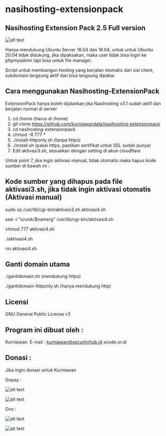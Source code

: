 # nasihosting-extensionpack


Nasihosting Extension Pack 2.5 Full version
--------------------
![alt text](http://xcode.or.id/04_small-logo.png)

Hanya mendukung Ubuntu Server 16.04 dan 18.04, untuk untuk Ubuntu 20.04 tidak didukung, jika dipaksakan, maka user tidak bisa login ke phpmyadmin tapi bisa untuk file manager. 

Script untuk membangun hosting yang berjalan otomatis dari sisi client, subdomain langsung aktif dan bisa langsung dipakai. 

Cara menggunakan Nasihosting-ExtensionPack
------------------------------------------
ExtensionPack hanya boleh dijalankan jika Nasihosting v3.1 sudah aktif dan berjalan normal di server
1. cd /home (harus di /home)
2. git clone https://github.com/kurniawandata/nasihosting-extensionpack
3. cd nasihosting-extensionpack
4. chmod -R 777 *
5. ./install-httponly.sh (tanpa https)
6. ./install.sh (pakai https, pastikan sertifikat untuk SSL sudah punya)
7. Edit aktivasi3.sh, sesuaikan dengan setting di akun cloudflare

Untuk point 7, jika ingin aktivasi manual, tidak otomatis maka hapus kode sumber di bawah ini :

Kode sumber yang dihapus pada file aktivasi3.sh, jika tidak ingin aktivasi otomatis (Aktivasi manual)
-------------
sudo cp /usr/lib/cgi-bin/aktivasi3.sh aktivasi4.sh

sed -i "s/unik/$name/g" /usr/lib/cgi-bin/aktivasi4.sh

chmod 777 aktivasi4.sh

./aktivasi4.sh

rm aktivasi4.sh

Ganti domain utama
------------
./gantidomain.sh (mendukung https)

./gantidomain-httponly.sh (hanya mendukung http)

Licensi
-------
GNU General Public License v3

Program ini dibuat oleh :
--------------------------------------------
Kurniawan. E-mail : kurniawan@securityhub.id
xcode.or.id


Donasi :
--------
Jika ingin donasi untuk Kurniawan

Gopay :

![alt text](http://xcodeserver.my.id/gofood.png)

![alt text](http://xcodeserver.my.id/gopay.png)

Ovo :

![alt text](http://xcodeserver.my.id/ovo3.png)

![alt text](http://xcodeserver.my.id/ovo2.png)
